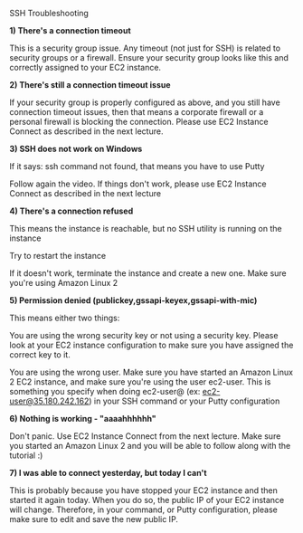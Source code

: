 SSH Troubleshooting 

__1) There's a connection timeout__

This is a security group issue. Any timeout (not just for SSH) is related to security groups or a firewall. Ensure your security group looks like this and correctly assigned to your EC2 instance.


__2) There's still a connection timeout issue__

If your security group is properly configured as above, and you still have connection timeout issues, then that means a corporate firewall or a personal firewall is blocking the connection. Please use EC2 Instance Connect as described in the next lecture.


__3) SSH does not work on Windows__

If it says: ssh command not found, that means you have to use Putty

Follow again the video. If things don't work, please use EC2 Instance Connect as described in the next lecture


__4) There's a connection refused__

This means the instance is reachable, but no SSH utility is running on the instance

Try to restart the instance

If it doesn't work, terminate the instance and create a new one. Make sure you're using Amazon Linux 2


__5)  Permission denied (publickey,gssapi-keyex,gssapi-with-mic)__

This means either two things:

You are using the wrong security key or not using a security key. Please look at your EC2 instance configuration to make sure you have assigned the correct key to it.

You are using the wrong user. Make sure you have started an Amazon Linux 2 EC2 instance, and make sure you're using the user ec2-user. This is something you specify when doing ec2-user@<public-ip> (ex: ec2-user@35.180.242.162) in your SSH command or your Putty configuration

__6) Nothing is working - "aaaahhhhhh"__

Don't panic. Use EC2 Instance Connect from the next lecture. Make sure you started an Amazon Linux 2 and you will be able to follow along with the tutorial :)


__7) I was able to connect yesterday, but today I can't__

This is probably because you have stopped your EC2 instance and then started it again today. When you do so, the public IP of your EC2 instance will change. Therefore, in your command, or Putty configuration, please make sure to edit and save the new public IP.
